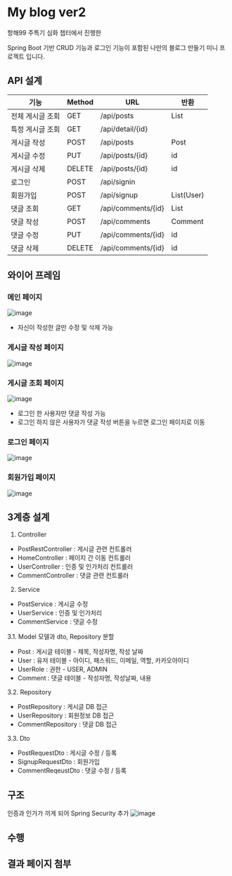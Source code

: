 # My blog ver2

항해99 주특기 심화 챕터에서 진행한

Spring Boot 기반 CRUD 기능과 로그인 기능이 포함된 나만의 블로그 만들기 미니 프로젝트 입니다.

## API 설계

| 기능             | Method | URL             | 반환       |
| ---------------- | ------ | --------------- | ---------- |
| 전체 게시글 조회 | GET    | /api/posts      | List<Post> |
| 특정 게시글 조회 | GET    | /api/detail/{id} |      |
| 게시글 작성    | POST   | /api/posts      |  Post     |
| 게시글 수정    | PUT    | /api/posts/{id} | id         |
| 게시글 삭제    | DELETE | /api/posts/{id} | id         |
| 로그인        | POST   | /api/signin |  |
| 회원가입       | POST   | /api/signup | List(User) |
| 댓글 조회      | GET   | /api/comments/{id} | List<Comment>  |  
| 댓글 작성      | POST   | /api/comments |  Comment |
| 댓글 수정      | PUT    | /api/comments/{id} | id |
| 댓글 삭제      | DELETE | /api/comments/{id} | id |
  
  

## 와이어 프레임
### 메인 페이지
![image](https://user-images.githubusercontent.com/53491653/112813857-a23a2080-90b9-11eb-999c-13e47744d528.png)
* 자신이 작성한 글만 수정 및 삭제 가능
### 게시글 작성 페이지
![image](https://user-images.githubusercontent.com/53491653/113243620-515f3d80-92ee-11eb-8157-c8a5ac13e114.png)

### 게시글 조회 페이지
![image](https://user-images.githubusercontent.com/53491653/113243664-63d97700-92ee-11eb-8142-a5c48e30c412.png)

* 로그인 한 사용자만 댓글 작성 가능
* 로그인 하지 않은 사용자가 댓글 작성 버튼을 누르면 로그인 페이지로 이동
### 로그인 페이지
![image](https://user-images.githubusercontent.com/53491653/112814264-1379d380-90ba-11eb-892a-7b4df8c1ec00.png)

### 회원가입 페이지
![image](https://user-images.githubusercontent.com/53491653/112814292-1c6aa500-90ba-11eb-9a5a-c7b43fdcf283.png)


## 3계층 설계
1. Controller
* PostRestController : 게시글 관련 컨트롤러
* HomeController : 페이지 간 이동 컨트롤러
* UserController : 인증 및 인가처리 컨트롤러
* CommentController : 댓글 관련 컨트롤러

2. Service
* PostService : 게시글 수정
* UserService : 인증 및 인가처리
* CommentService : 댓글 수정

3.1. Model
모델과 dto, Repository 분할
* Post : 게시글 테이블 - 제목, 작성자명, 작성 날짜
* User : 유저 테이블 - 아이디, 패스워드, 이메일, 역할, 카카오아이디
* UserRole : 권한 - USER, ADMIN
* Comment : 댓글 테이블 - 작성자명, 작성날짜, 내용

3.2. Repository
* PostRepository : 게시글 DB 접근
* UserRepository : 회원정보 DB 접근
* CommentRepository : 댓글 DB 접근

3.3. Dto
* PostRequestDto : 게시글 수정 / 등록
* SignupRequestDto : 회원가입
* CommentReqeustDto : 댓글 수정 / 등록


## 구조
인증과 인가가 끼게 되어 Spring Security 추가
![image](https://user-images.githubusercontent.com/53491653/112817336-483b5a00-90bd-11eb-8dd3-bfb2be91c372.png)

## 수행

## 결과 페이지 첨부

